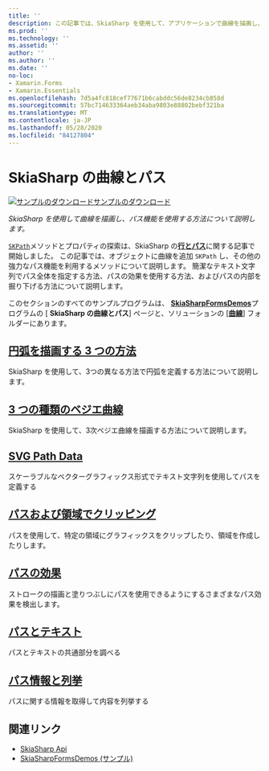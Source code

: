 ```yaml
---
title: ''
description: この記事では、SkiaSharp を使用して、アプリケーションで曲線を描画し、パス機能を使用する方法について説明し、サンプルコードを使用してその方法を Xamarin.Forms 示します。
ms.prod: ''
ms.technology: ''
ms.assetid: ''
author: ''
ms.author: ''
ms.date: ''
no-loc:
- Xamarin.Forms
- Xamarin.Essentials
ms.openlocfilehash: 7d5a4fc818cef77671b6cabddc56de8234cb858d
ms.sourcegitcommit: 57bc714633364aeb34aba9803e88802bebf321ba
ms.translationtype: MT
ms.contentlocale: ja-JP
ms.lasthandoff: 05/28/2020
ms.locfileid: "84127804"
---
```

# <a name="skiasharp-curves-and-paths"></a>SkiaSharp の曲線とパス

[![サンプルのダウンロード](~/media/shared/download.png)サンプルのダウンロード](https://docs.microsoft.com/samples/xamarin/xamarin-forms-samples/skiasharpforms-demos)

_SkiaSharp を使用して曲線を描画し、パス機能を使用する方法について説明します。_

[`SKPath`](xref:SkiaSharp.SKPath)メソッドとプロパティの探索は、SkiaSharp の[**行とパス**](../paths/index.md)に関する記事で開始しました。 この記事では、オブジェクトに曲線を追加 `SKPath` し、その他の強力なパス機能を利用するメソッドについて説明します。 簡潔なテキスト文字列でパス全体を指定する方法、パスの効果を使用する方法、およびパスの内部を掘り下げる方法について説明します。

このセクションのすべてのサンプルプログラムは、 [**SkiaSharpFormsDemos**](https://docs.microsoft.com/samples/xamarin/xamarin-forms-samples/skiasharpforms-demos)プログラムの [ **SkiaSharp の曲線とパス**] ページと、ソリューションの [[**曲線**](https://github.com/xamarin/xamarin-forms-samples/tree/master/SkiaSharpForms/Demos/Demos/SkiaSharpFormsDemos/Curves)] フォルダーにあります。

## <a name="three-ways-to-draw-an-arc"></a>[円弧を描画する 3 つの方法](arcs.md)

SkiaSharp を使用して、3つの異なる方法で円弧を定義する方法について説明します。

## <a name="three-types-of-bzier-curves"></a>[3 つの種類のベジエ曲線](beziers.md)

SkiaSharp を使用して、3次ベジエ曲線を描画する方法について説明します。

## <a name="svg-path-data"></a>[SVG Path Data](path-data.md)

スケーラブルなベクターグラフィックス形式でテキスト文字列を使用してパスを定義する

## <a name="clipping-with-paths-and-regions"></a>[パスおよび領域でクリッピング](clipping.md)

パスを使用して、特定の領域にグラフィックスをクリップしたり、領域を作成したりします。

## <a name="path-effects"></a>[パスの効果](effects.md)

ストロークの描画と塗りつぶしにパスを使用できるようにするさまざまなパス効果を検出します。

## <a name="paths-and-text"></a>[パスとテキスト](text-paths.md)

パスとテキストの共通部分を調べる

## <a name="path-information-and-enumeration"></a>[パス情報と列挙](information.md)

パスに関する情報を取得して内容を列挙する

## <a name="related-links"></a>関連リンク

- [SkiaSharp Api](https://docs.microsoft.com/dotnet/api/skiasharp)
- [SkiaSharpFormsDemos (サンプル)](https://docs.microsoft.com/samples/xamarin/xamarin-forms-samples/skiasharpforms-demos)
